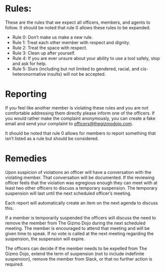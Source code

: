 # Rules:
These are the rules that we expect all officers, members, and agents to follow.  It should be noted that rule 0 allows these rules to be expanded.

* Rule 0: Don’t make us make a new rule.
* Rule 1: Treat each other member with respect and dignity.
* Rule 2: Treat the space with respect.
* Rule 3: Clean up after yourself.
* Rule 4: If you are ever unsure about your ability to use a tool safely, stop and ask for help.
* Rule 5: Slurs (including but not limited to gendered, racial, and cis-heteronormative insults) will not be accepted.

# Reporting
If you feel like another member is violating these rules and you are not comfortable addressing them directly please inform one of the officers.  If you would rather make the complaint anonymously, you can create a fake email and send your complaint to officers@thegizmodojo.com.

It should be noted that rule 0 allows for members to report something that isn’t listed as a rule but should be considered.

# Remedies

Upon suspicion of violations an officer will have a conversation with the violating member.  That conversation will be documented.  If the reviewing officer feels that the violation was egregious enough they can meet with at least two other officers to discuss a temporary suspension.  The temporary suspension will last until the next scheduled officer’s meeting.

Each report will automatically create an item on the next agenda to discuss this.

If a member is temporarily suspended the officers will discuss the need to remove the member from The Gizmo Dojo during the next scheduled meeting.  The member is encouraged to attend that meeting and will be given time to speak.  If no vote is called at the next meeting regarding the suspension, the suspension will expire.  

The officers can decide if the member needs to be expelled from The Gizmo Dojo, extend the term of suspension (not to include indefinite suspension), remove the member from Slack, or that no further action is required.
